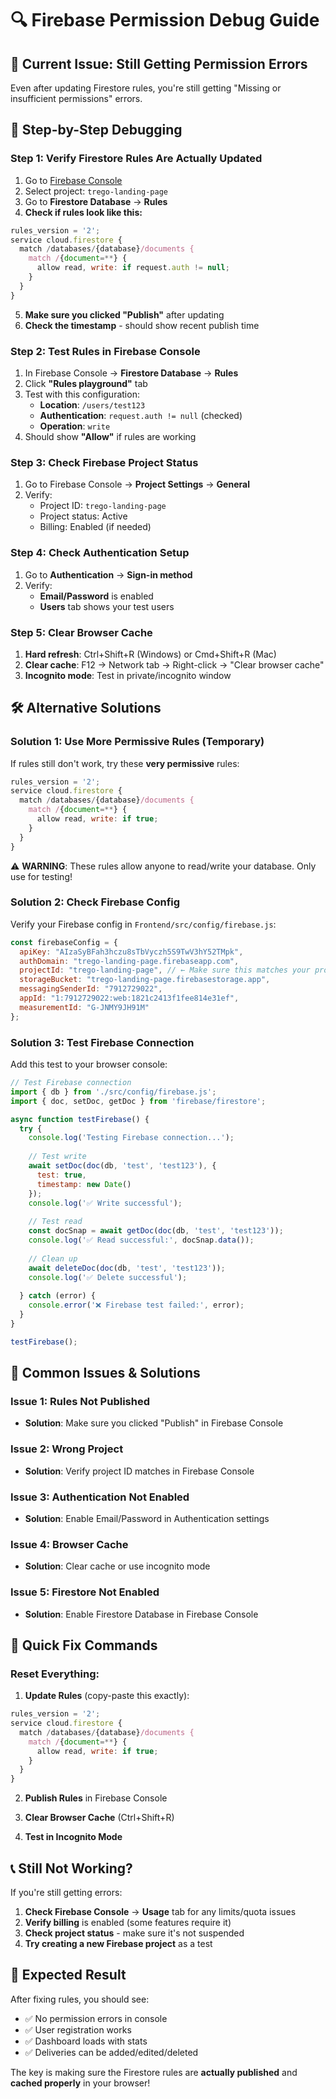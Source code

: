 # 🔍 Firebase Permission Debug Guide

## 🚨 **Current Issue: Still Getting Permission Errors**

Even after updating Firestore rules, you're still getting "Missing or insufficient permissions" errors.

## 🔧 **Step-by-Step Debugging**

### **Step 1: Verify Firestore Rules Are Actually Updated**

1. Go to [Firebase Console](https://console.firebase.google.com/)
2. Select project: `trego-landing-page`
3. Go to **Firestore Database** → **Rules**
4. **Check if rules look like this:**

```javascript
rules_version = '2';
service cloud.firestore {
  match /databases/{database}/documents {
    match /{document=**} {
      allow read, write: if request.auth != null;
    }
  }
}
```

5. **Make sure you clicked "Publish"** after updating
6. **Check the timestamp** - should show recent publish time

### **Step 2: Test Rules in Firebase Console**

1. In Firebase Console → **Firestore Database** → **Rules**
2. Click **"Rules playground"** tab
3. Test with this configuration:
   - **Location**: `/users/test123`
   - **Authentication**: `request.auth != null` (checked)
   - **Operation**: `write`
4. Should show **"Allow"** if rules are working

### **Step 3: Check Firebase Project Status**

1. Go to Firebase Console → **Project Settings** → **General**
2. Verify:
   - Project ID: `trego-landing-page`
   - Project status: Active
   - Billing: Enabled (if needed)

### **Step 4: Check Authentication Setup**

1. Go to **Authentication** → **Sign-in method**
2. Verify:
   - **Email/Password** is enabled
   - **Users** tab shows your test users

### **Step 5: Clear Browser Cache**

1. **Hard refresh**: Ctrl+Shift+R (Windows) or Cmd+Shift+R (Mac)
2. **Clear cache**: F12 → Network tab → Right-click → "Clear browser cache"
3. **Incognito mode**: Test in private/incognito window

## 🛠️ **Alternative Solutions**

### **Solution 1: Use More Permissive Rules (Temporary)**

If rules still don't work, try these **very permissive** rules:

```javascript
rules_version = '2';
service cloud.firestore {
  match /databases/{database}/documents {
    match /{document=**} {
      allow read, write: if true;
    }
  }
}
```

⚠️ **WARNING**: These rules allow anyone to read/write your database. Only use for testing!

### **Solution 2: Check Firebase Config**

Verify your Firebase config in `Frontend/src/config/firebase.js`:

```javascript
const firebaseConfig = {
  apiKey: "AIzaSyBFah3hczu8sTbVyczh5S9TwV3hY52TMpk",
  authDomain: "trego-landing-page.firebaseapp.com",
  projectId: "trego-landing-page", // ← Make sure this matches your project
  storageBucket: "trego-landing-page.firebasestorage.app",
  messagingSenderId: "7912729022",
  appId: "1:7912729022:web:1821c2413f1fee814e31ef",
  measurementId: "G-JNMY9JH91M"
};
```

### **Solution 3: Test Firebase Connection**

Add this test to your browser console:

```javascript
// Test Firebase connection
import { db } from './src/config/firebase.js';
import { doc, setDoc, getDoc } from 'firebase/firestore';

async function testFirebase() {
  try {
    console.log('Testing Firebase connection...');
    
    // Test write
    await setDoc(doc(db, 'test', 'test123'), { 
      test: true, 
      timestamp: new Date() 
    });
    console.log('✅ Write successful');
    
    // Test read
    const docSnap = await getDoc(doc(db, 'test', 'test123'));
    console.log('✅ Read successful:', docSnap.data());
    
    // Clean up
    await deleteDoc(doc(db, 'test', 'test123'));
    console.log('✅ Delete successful');
    
  } catch (error) {
    console.error('❌ Firebase test failed:', error);
  }
}

testFirebase();
```

## 🚨 **Common Issues & Solutions**

### **Issue 1: Rules Not Published**
- **Solution**: Make sure you clicked "Publish" in Firebase Console

### **Issue 2: Wrong Project**
- **Solution**: Verify project ID matches in Firebase Console

### **Issue 3: Authentication Not Enabled**
- **Solution**: Enable Email/Password in Authentication settings

### **Issue 4: Browser Cache**
- **Solution**: Clear cache or use incognito mode

### **Issue 5: Firestore Not Enabled**
- **Solution**: Enable Firestore Database in Firebase Console

## 🔄 **Quick Fix Commands**

### **Reset Everything:**

1. **Update Rules** (copy-paste this exactly):
```javascript
rules_version = '2';
service cloud.firestore {
  match /databases/{database}/documents {
    match /{document=**} {
      allow read, write: if true;
    }
  }
}
```

2. **Publish Rules** in Firebase Console

3. **Clear Browser Cache** (Ctrl+Shift+R)

4. **Test in Incognito Mode**

## 📞 **Still Not Working?**

If you're still getting errors:

1. **Check Firebase Console** → **Usage** tab for any limits/quota issues
2. **Verify billing** is enabled (some features require it)
3. **Check project status** - make sure it's not suspended
4. **Try creating a new Firebase project** as a test

## 🎯 **Expected Result**

After fixing rules, you should see:
- ✅ No permission errors in console
- ✅ User registration works
- ✅ Dashboard loads with stats
- ✅ Deliveries can be added/edited/deleted

The key is making sure the Firestore rules are **actually published** and **cached properly** in your browser!
